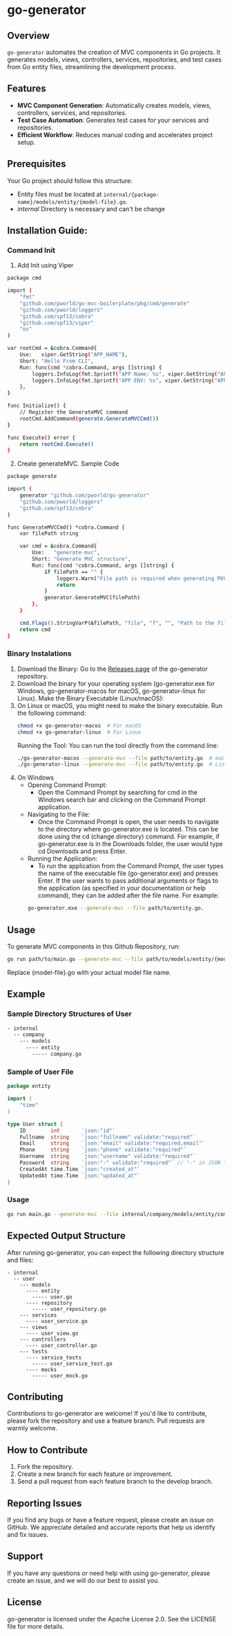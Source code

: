 # go-generator

## Overview
`go-generator` automates the creation of MVC components in Go projects. It generates models, views, controllers, services, repositories, and test cases from Go entity files, streamlining the development process.

## Features
- **MVC Component Generation**: Automatically creates models, views, controllers, services, and repositories.
- **Test Case Automation**: Generates test cases for your services and repositories.
- **Efficient Workflow**: Reduces manual coding and accelerates project setup.

## Prerequisites
Your Go project should follow this structure:
- Entity files must be located at `internal/{package-name}/models/entity/{model-file}.go`.
- *internal* Directory is necessary and can't be change

## Installation Guide:

### Command Init
1. Add Init using Viper
```bash
package cmd

import (
	"fmt"
	"github.com/pworld/go-mvc-boilerplate/pkg/cmd/generate"
	"github.com/pworld/loggers"
	"github.com/spf13/cobra"
	"github.com/spf13/viper"
	"os"
)

var rootCmd = &cobra.Command{
	Use:   viper.GetString("APP_NAME"),
	Short: "Hello From CLI",
	Run: func(cmd *cobra.Command, args []string) {
		loggers.InfoLog(fmt.Sprintf("APP Name: %s", viper.GetString("APP_NAME")), "", "", 0)
		loggers.InfoLog(fmt.Sprintf("APP ENV: %s", viper.GetString("APP_ENV")), "", "", 0)
	},
}

func Initialize() {
	// Register the GenerateMVC command
	rootCmd.AddCommand(generate.GenerateMVCCmd())
}

func Execute() error {
	return rootCmd.Execute()
}

```
2. Create generateMVC. Sample Code
```bash
package generate

import (
	generator "github.com/pworld/go-generator"
	"github.com/pworld/loggers"
	"github.com/spf13/cobra"
)

func GenerateMVCCmd() *cobra.Command {
	var filePath string

	var cmd = &cobra.Command{
		Use:   "generate-mvc",
		Short: "Generate MVC structure",
		Run: func(cmd *cobra.Command, args []string) {
			if filePath == "" {
				loggers.Warn("File path is required when generating MVC")
				return
			}
			generator.GenerateMVC(filePath)
		},
	}

	cmd.Flags().StringVarP(&filePath, "file", "f", "", "Path to the file")
	return cmd
} 
```
### Binary Instalations
1. Download the Binary:
Go to the [Releases page](https://github.com/pworld/go-generator/releases/tag/v1.0.2) of the go-generator repository. 
2. Download the binary for your operating system (go-generator.exe for Windows, go-generator-macos for macOS, go-generator-linux for Linux).
Make the Binary Executable (Linux/macOS):
3. On Linux or macOS, you might need to make the binary executable. Run the following command:
    ```bash
    chmod +x go-generator-macos  # For macOS
    chmod +x go-generator-linux  # For Linux
    ```
   Running the Tool:
    You can run the tool directly from the command line:
    ```bash
    ./go-generator-macos --generate-mvc --file path/to/entity.go  # macOS
    ./go-generator-linux --generate-mvc --file path/to/entity.go  # Linux
    ```
4. On Windows
    - Opening Command Prompt: 
      - Open the Command Prompt by searching for cmd in the Windows search bar and clicking on the Command Prompt application.
    - Navigating to the File: 
      - Once the Command Prompt is open, the user needs to navigate to the directory where go-generator.exe is located. This can be done using the cd (change directory) command.
      For example, if go-generator.exe is in the Downloads folder, the user would type cd Downloads and press Enter.
    - Running the Application:
      - To run the application from the Command Prompt, the user types the name of the executable file (go-generator.exe) and presses Enter.
      If the user wants to pass additional arguments or flags to the application (as specified in your documentation or help command), they can be added after the file name. For example: 
      ```bash
      go-generator.exe --generate-mvc --file path/to/entity.go.
      ```
## Usage
To generate MVC components in this Github Repository, run:
```bash
go run path/to/main.go --generate-mvc --file path/to/models/entity/{models-file}.go
```
Replace {model-file}.go with your actual model file name.

## Example

### Sample Directory Structures of User
```bash
- internal
  -- company
    --- models
      ---- entity
        ----- company.go
```

### Sample of User File
```go
package entity

import (
	"time"
)

type User struct {
	ID        int       `json:"id"`
	Fullname  string    `json:"fullname" validate:"required"`
	Email     string    `json:"email" validate:"required,email"`
	Phone     string    `json:"phone" validate:"required"`
	Username  string    `json:"username" validate:"required"`
	Password  string    `json:"-" validate:"required"` // "-" in JSON tag to prevent sending the password hash
	CreatedAt time.Time `json:"created_at"`
	UpdatedAt time.Time `json:"updated_at"`
}
```
### Usage
```bash
go run main.go --generate-mvc --file internal/company/models/entity/company.go
```

## Expected Output Structure
After running go-generator, you can expect the following directory structure and files:
```base
- internal
  -- user
    --- models
      ---- entity
        ----- user.go
      ---- repository
        ----- user_repository.go
    --- services
      ---- user_service.go
    --- views
      ---- user_view.go
    --- controllers
      ---- user_controller.go
    --- tests
      ---- service_tests
        ----- user_service_test.go
      ---- mocks
        ----- user_mock.go

```

## Contributing
Contributions to go-generator are welcome! If you'd like to contribute, please fork the repository and use a feature branch. Pull requests are warmly welcome.

## How to Contribute
1. Fork the repository.
2. Create a new branch for each feature or improvement.
3. Send a pull request from each feature branch to the develop branch.

## Reporting Issues
If you find any bugs or have a feature request, please create an issue on GitHub. We appreciate detailed and accurate reports that help us identify and fix issues.

## Support
If you have any questions or need help with using go-generator, please create an issue, and we will do our best to assist you.

## License
go-generator is licensed under the Apache License 2.0. See the LICENSE file for more details.